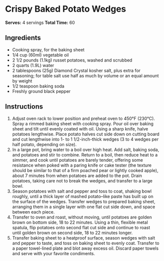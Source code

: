 # Crispy Baked Potato Wedges
**Serves:** 4 servings
**Total Time:** 60

## Ingredients
- Cooking spray, for the baking sheet
- 1/4 cup (60ml) vegetable oil
- 2 1/2 pounds (1.1kg) russet potatoes, washed and scrubbed
- 2 quarts (1.9L) water
- 2 tablespoons (25g) Diamond Crystal kosher salt, plus extra for seasoning; for table salt use half as much by volume or an equal amount by weight
- 1/2 teaspoon baking soda
- Freshly ground black pepper

## Instructions
1. Adjust oven rack to lower position and preheat oven to 450°F (230°C). Spray a rimmed baking sheet with cooking spray. Pour oil over baking sheet and tilt until evenly coated with oil. Using a sharp knife, halve potatoes lengthwise. Place potato halves cut side down on cutting board and cut lengthwise into 1- to 1 1/2-inch-thick wedges (3 to 4 wedges per half potato, depending on size).
2. In a large pot, bring water to a boil over high heat. Add salt, baking soda, and potatoes and stir to combine. Return to a boil, then reduce heat to a simmer, and cook until potatoes are barely tender, offering some resistance when poked with a paring knife or cake tester (the texture should be similar to that of a firm poached pear or lightly cooked apple), about 7 minutes from when potatoes are added to the pot. Drain potatoes, taking care not to break the wedges, and transfer to a large bowl.
3. Season potatoes with salt and pepper and toss to coat, shaking bowl roughly, until a thick layer of mashed potato–like paste has built up on the surface of the wedges. Transfer wedges to prepared baking sheet, arranging them in a single layer with one flat cut side down, and space between each piece.
4. Transfer to oven and roast, without moving, until potatoes are golden brown on bottom side, 18 to 22 minutes. Using a thin, flexible metal spatula, flip potatoes onto second flat cut side and continue to roast until golden brown on second side, 18 to 22 minutes longer.
5. Transfer baking sheet to a heatproof surface, season wedges with salt and pepper to taste, and toss on baking sheet to evenly coat. Transfer to a paper towel-lined plate and blot away excess oil. Discard paper towels and serve with your favorite condiments.
